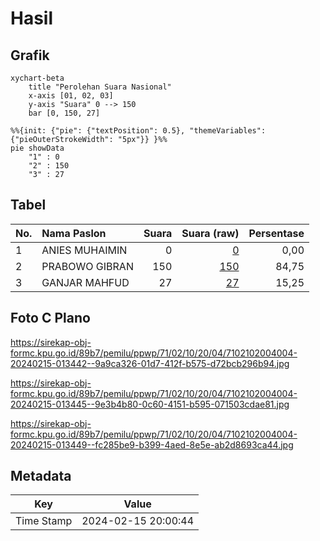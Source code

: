 # Hasil

## Grafik

```mermaid
xychart-beta
    title "Perolehan Suara Nasional"
    x-axis [01, 02, 03]
    y-axis "Suara" 0 --> 150
    bar [0, 150, 27]
```

```mermaid
%%{init: {"pie": {"textPosition": 0.5}, "themeVariables": {"pieOuterStrokeWidth": "5px"}} }%%
pie showData
    "1" : 0
    "2" : 150
    "3" : 27
```

## Tabel

| No. | Nama Paslon    | Suara | Suara (raw) | Persentase |
|:--- |:-------------- | -----:| -----------:| ----------:|
| 1   | ANIES MUHAIMIN | 0     | [0][p-1]    | 0,00       |
| 2   | PRABOWO GIBRAN | 150   | [150][p-2]  | 84,75      |
| 3   | GANJAR MAHFUD  | 27    | [27][p-3]   | 15,25      |


[p-1]: https://github.com/gigit-pemilu/pemilu-2024/blob/main/pilpres/hitung-suara/sub/71-sulawesi-utara/sub/02-minahasa/sub/10-langowan-barat/sub/2004-raringis/sub/004-tps/sub/paslon-1.txt
[p-2]: https://github.com/gigit-pemilu/pemilu-2024/blob/main/pilpres/hitung-suara/sub/71-sulawesi-utara/sub/02-minahasa/sub/10-langowan-barat/sub/2004-raringis/sub/004-tps/sub/paslon-2.txt
[p-3]: https://github.com/gigit-pemilu/pemilu-2024/blob/main/pilpres/hitung-suara/sub/71-sulawesi-utara/sub/02-minahasa/sub/10-langowan-barat/sub/2004-raringis/sub/004-tps/sub/paslon-3.txt

## Foto C Plano

https://sirekap-obj-formc.kpu.go.id/89b7/pemilu/ppwp/71/02/10/20/04/7102102004004-20240215-013442--9a9ca326-01d7-412f-b575-d72bcb296b94.jpg

https://sirekap-obj-formc.kpu.go.id/89b7/pemilu/ppwp/71/02/10/20/04/7102102004004-20240215-013445--9e3b4b80-0c60-4151-b595-071503cdae81.jpg

https://sirekap-obj-formc.kpu.go.id/89b7/pemilu/ppwp/71/02/10/20/04/7102102004004-20240215-013449--fc285be9-b399-4aed-8e5e-ab2d8693ca44.jpg


## Metadata

| Key        | Value               |
| ---------- | ------------------- |
| Time Stamp | 2024-02-15 20:00:44 |



